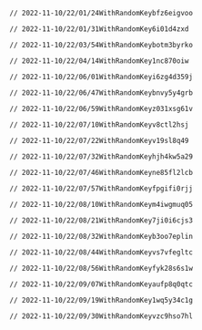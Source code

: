 
    // 2022-11-10/22/01/24WithRandomKeybfz6eigvoo
    
    // 2022-11-10/22/01/31WithRandomKey6i01d4zxd
    
    // 2022-11-10/22/03/54WithRandomKeybotm3byrko
    
    // 2022-11-10/22/04/14WithRandomKey1nc870oiw
    
    // 2022-11-10/22/06/01WithRandomKeyi6zg4d359j
    
    // 2022-11-10/22/06/47WithRandomKeybnvy5y4grb
    
    // 2022-11-10/22/06/59WithRandomKeyz031xsg61v
    
    // 2022-11-10/22/07/10WithRandomKeyv8ctl2hsj
    
    // 2022-11-10/22/07/22WithRandomKeyv19sl8q49
    
    // 2022-11-10/22/07/32WithRandomKeyhjh4kw5a29
    
    // 2022-11-10/22/07/46WithRandomKeyne85fl2lcb
    
    // 2022-11-10/22/07/57WithRandomKeyfpgifi0rjj
    
    // 2022-11-10/22/08/10WithRandomKeym4iwgmuq05
    
    // 2022-11-10/22/08/21WithRandomKey7ji0i6cjs3
    
    // 2022-11-10/22/08/32WithRandomKeyb3oo7eplin
    
    // 2022-11-10/22/08/44WithRandomKeyvs7vfegltc
    
    // 2022-11-10/22/08/56WithRandomKeyfyk28s6s1w
    
    // 2022-11-10/22/09/07WithRandomKeyaufp8q0qtc
    
    // 2022-11-10/22/09/19WithRandomKey1wq5y34c1g
    
    // 2022-11-10/22/09/30WithRandomKeyvzc9hso7hl
    